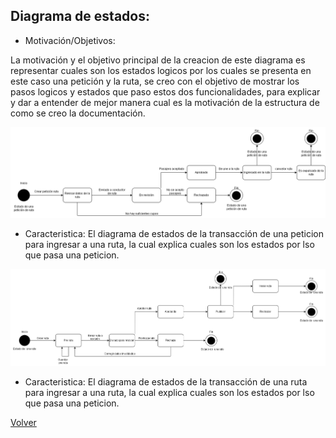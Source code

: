 ## Diagrama de estados:

- Motivación/Objetivos:

La motivación y el objetivo principal de la creacion de este diagrama es representar cuales son los estados logicos por los cuales se presenta en este caso una petición y la ruta, se creo con el objetivo de mostrar los pasos logicos y estados que paso estos dos funcionalidades, para explicar y dar a entender de mejor manera cual es la motivación de la estructura de como se creo la documentación.

![Estado petición](https://github.com/federico1605/Software2/blob/main/Imagenes/Diagrama%20de%20estados/Diagrama%20de%20estados-Peticion.png)

- Caracteristica: El diagrama de estados de la transacción de una peticion para ingresar a una ruta, la cual explica cuales son los estados por lso que pasa una peticion.

![Estado Ruta](https://github.com/federico1605/Software2/blob/main/Imagenes/Diagrama%20de%20estados/Diagrama%20de%20estados-Ruta.png)

- Caracteristica: El diagrama de estados de la transacción de una ruta para ingresar a una ruta, la cual explica cuales son los estados por lso que pasa una peticion.

[Volver](https://github.com/federico1605/Software2/blob/main/Carpooling-agenda.md)
